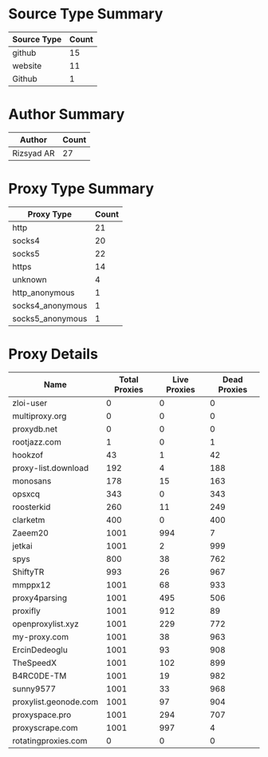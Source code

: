 # Source Type Summary

| Source Type | Count |
|-------------|-------|
| github | 15 |
| website | 11 |
| Github | 1 |


# Author Summary

| Author | Count |
|--------|-------|
| Rizsyad AR | 27 |


# Proxy Type Summary

| Proxy Type | Count |
|------------|-------|
| http | 21 |
| socks4 | 20 |
| socks5 | 22 |
| https | 14 |
| unknown | 4 |
| http_anonymous | 1 |
| socks4_anonymous | 1 |
| socks5_anonymous | 1 |


# Proxy Details

| Name | Total Proxies | Live Proxies | Dead Proxies |
|------|---------------|--------------|---------------|
| zloi-user | 0 | 0 | 0 |
| multiproxy.org | 0 | 0 | 0 |
| proxydb.net | 0 | 0 | 0 |
| rootjazz.com | 1 | 0 | 1 |
| hookzof | 43 | 1 | 42 |
| proxy-list.download | 192 | 4 | 188 |
| monosans | 178 | 15 | 163 |
| opsxcq | 343 | 0 | 343 |
| roosterkid | 260 | 11 | 249 |
| clarketm | 400 | 0 | 400 |
| Zaeem20 | 1001 | 994 | 7 |
| jetkai | 1001 | 2 | 999 |
| spys | 800 | 38 | 762 |
| ShiftyTR | 993 | 26 | 967 |
| mmppx12 | 1001 | 68 | 933 |
| proxy4parsing | 1001 | 495 | 506 |
| proxifly | 1001 | 912 | 89 |
| openproxylist.xyz | 1001 | 229 | 772 |
| my-proxy.com | 1001 | 38 | 963 |
| ErcinDedeoglu | 1001 | 93 | 908 |
| TheSpeedX | 1001 | 102 | 899 |
| B4RC0DE-TM | 1001 | 19 | 982 |
| sunny9577 | 1001 | 33 | 968 |
| proxylist.geonode.com | 1001 | 97 | 904 |
| proxyspace.pro | 1001 | 294 | 707 |
| proxyscrape.com | 1001 | 997 | 4 |
| rotatingproxies.com | 0 | 0 | 0 |
